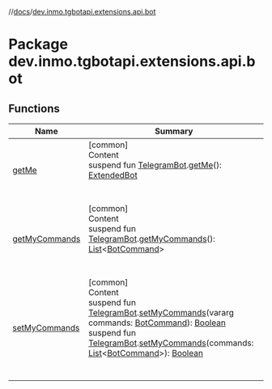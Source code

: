//[docs](../../index.md)/[dev.inmo.tgbotapi.extensions.api.bot](index.md)



# Package dev.inmo.tgbotapi.extensions.api.bot  


## Functions  
  
|  Name |  Summary | 
|---|---|
| <a name="dev.inmo.tgbotapi.extensions.api.bot//getMe/dev.inmo.tgbotapi.bot.RequestsExecutor#/PointingToDeclaration/"></a>[getMe](get-me.md)| <a name="dev.inmo.tgbotapi.extensions.api.bot//getMe/dev.inmo.tgbotapi.bot.RequestsExecutor#/PointingToDeclaration/"></a>[common]  <br>Content  <br>suspend fun [TelegramBot](../dev.inmo.tgbotapi.bot/index.md#%5Bdev.inmo.tgbotapi.bot%2FTelegramBot%2F%2F%2FPointingToDeclaration%2F%5D%2FClasslikes%2F625018081).[getMe](get-me.md)(): [ExtendedBot](../dev.inmo.tgbotapi.types/-extended-bot/index.md)  <br><br><br>|
| <a name="dev.inmo.tgbotapi.extensions.api.bot//getMyCommands/dev.inmo.tgbotapi.bot.RequestsExecutor#/PointingToDeclaration/"></a>[getMyCommands](get-my-commands.md)| <a name="dev.inmo.tgbotapi.extensions.api.bot//getMyCommands/dev.inmo.tgbotapi.bot.RequestsExecutor#/PointingToDeclaration/"></a>[common]  <br>Content  <br>suspend fun [TelegramBot](../dev.inmo.tgbotapi.bot/index.md#%5Bdev.inmo.tgbotapi.bot%2FTelegramBot%2F%2F%2FPointingToDeclaration%2F%5D%2FClasslikes%2F625018081).[getMyCommands](get-my-commands.md)(): [List](https://kotlinlang.org/api/latest/jvm/stdlib/kotlin.collections/-list/index.html)<[BotCommand](../dev.inmo.tgbotapi.types/-bot-command/index.md)>  <br><br><br>|
| <a name="dev.inmo.tgbotapi.extensions.api.bot//setMyCommands/dev.inmo.tgbotapi.bot.RequestsExecutor#kotlin.Array[dev.inmo.tgbotapi.types.BotCommand]/PointingToDeclaration/"></a>[setMyCommands](set-my-commands.md)| <a name="dev.inmo.tgbotapi.extensions.api.bot//setMyCommands/dev.inmo.tgbotapi.bot.RequestsExecutor#kotlin.Array[dev.inmo.tgbotapi.types.BotCommand]/PointingToDeclaration/"></a>[common]  <br>Content  <br>suspend fun [TelegramBot](../dev.inmo.tgbotapi.bot/index.md#%5Bdev.inmo.tgbotapi.bot%2FTelegramBot%2F%2F%2FPointingToDeclaration%2F%5D%2FClasslikes%2F625018081).[setMyCommands](set-my-commands.md)(vararg commands: [BotCommand](../dev.inmo.tgbotapi.types/-bot-command/index.md)): [Boolean](https://kotlinlang.org/api/latest/jvm/stdlib/kotlin/-boolean/index.html)  <br>suspend fun [TelegramBot](../dev.inmo.tgbotapi.bot/index.md#%5Bdev.inmo.tgbotapi.bot%2FTelegramBot%2F%2F%2FPointingToDeclaration%2F%5D%2FClasslikes%2F625018081).[setMyCommands](set-my-commands.md)(commands: [List](https://kotlinlang.org/api/latest/jvm/stdlib/kotlin.collections/-list/index.html)<[BotCommand](../dev.inmo.tgbotapi.types/-bot-command/index.md)>): [Boolean](https://kotlinlang.org/api/latest/jvm/stdlib/kotlin/-boolean/index.html)  <br><br><br>|

